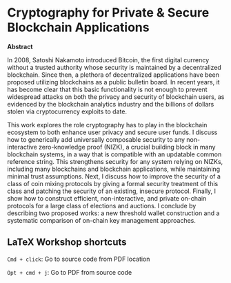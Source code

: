 # Cryptography for Private & Secure Blockchain Applications

**Abstract**

In 2008, Satoshi Nakamoto introduced Bitcoin, the first digital currency without a trusted authority whose security is maintained by a decentralized blockchain. Since then, a plethora of decentralized applications have been proposed utilizing blockchains as a public bulletin board. In recent years, it has become clear that this basic functionality is not enough to prevent widespread attacks on both the privacy and security of blockchain users, as evidenced by the blockchain analytics industry and the billions of dollars stolen via cryptocurrency exploits to date. 

This work explores the role cryptography has to play in the blockchain ecosystem to both enhance user privacy and secure user funds. I discuss how to generically add universally composable security to any non-interactive zero-knowledge proof (NIZK), a crucial building block in many blockchain systems, in a way that is compatible with an updatable common reference string. This strengthens security for any system relying on NIZKs, including many blockchains and blockchain applications, while maintaining minimal trust assumptions. Next, I discuss how to improve the security of a class of coin mixing protocols by giving a formal security treatment of this class and patching the security of an existing, insecure protocol. Finally, I show how to construct efficient, non-interactive, and private on-chain protocols for a large class of elections and auctions. I conclude by describing two proposed works: a new threshold wallet construction and a systematic comparison of on-chain key management approaches.

<!-- This repo is synced with both GitHub and Overleaf. Workflow
```
# pull from GitHub
git pull github

# push to both GitHub and Overleaf
git push
```

Overleaf seems not to support submodules, so [CryptoBib](https://cryptobib.di.ens.fr/) will be updated manually. -->

<!-- ## Dependencies

- Inkscape (for `\includesvg`, see [this StackExchange answer](https://tex.stackexchange.com/a/523685)) -->

## LaTeX Workshop shortcuts

`Cmd + click`: Go to source code from PDF location

`Opt + cmd + j`: Go to PDF from source code